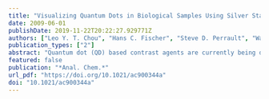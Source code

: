 ```yaml
---
title: "Visualizing Quantum Dots in Biological Samples Using Silver Staining"
date: 2009-06-01
publishDate: 2019-11-22T20:22:27.929771Z
authors: ["Leo Y. T. Chou", "Hans C. Fischer", "Steve D. Perrault", "Warren C. W. Chan"]
publication_types: ["2"]
abstract: "Quantum dot (QD) based contrast agents are currently being developed as probes for bioimaging and as vehicles for drug delivery. The ability to detect QDs, regardless of fluorescence brightness, in cells, tissues, and organs is imperative to their development. Traditional methods used to visualize the distribution of QDs in biological samples mainly rely on fluorescence imaging, which does not account for optically degenerate QDs as a result of oxidative quenching within the biological environment. Here, we demonstrate the use of silver staining for directly visualizing the distribution of QDs within biological samples under bright field microscopy. This strategy involves silver deposition onto the surface of QDs upon reduction by hydroquinone, effectively amplifying the size of QDs until visible for detection. The method can be used to detect non-fluorescent QDs and is fast, simple, and inexpensive."
featured: false
publication: "*Anal. Chem.*"
url_pdf: "https://doi.org/10.1021/ac900344a"
doi: "10.1021/ac900344a"
---
```


